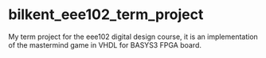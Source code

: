 # bilkent_eee102_term_project
My term project for the eee102 digital design course, it is an implementation of the mastermind game in VHDL for BASYS3 FPGA board.
